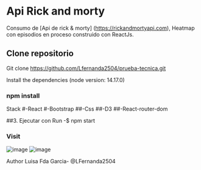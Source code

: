 # Api Rick and morty
Consumo de [Api de rick & morty] (https://rickandmortyapi.com), Heatmap con episodios en proceso construido con ReactJs.


## Clone repositorio

Git clone https://github.com/Lfernanda2504/prueba-tecnica.git

Install the dependencies (node version: 14.17.0)

### npm install

Stack
#-React
#-Bootstrap
##-Css 
##-D3
##-React-router-dom

##3. Ejecutar con Run 
-$ npm start 

### Visit 

![image](https://user-images.githubusercontent.com/24297887/144491728-a866fbd1-f017-44e0-b0e1-02f657073aec.png)
![image](https://user-images.githubusercontent.com/24297887/144491905-d753e0a6-916a-425d-be5b-df1dc979b3ae.png)




Author Luisa Fda Garcia- @LFernanda2504



